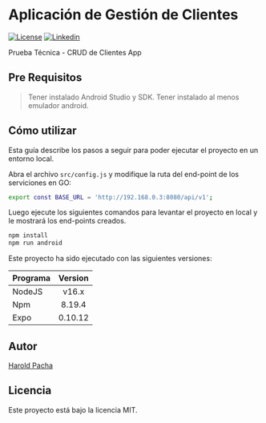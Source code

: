 # Aplicación de Gestión de Clientes

[![License](https://img.shields.io/badge/license-MIT-blue.svg)](LICENSE)
[![Linkedin](https://img.shields.io/badge/linkedin-Harold%20Pacha-blue)](https://discord.gg/TFEZ7j4MZd)

Prueba Técnica - CRUD de Clientes App

## Pre Requisitos
> Tener instalado Android Studio y SDK.
> Tener instalado al menos emulador android.

## Cómo utilizar
Esta guía describe los pasos a seguir para poder ejecutar el proyecto en un entorno local.

Abra el archivo `src/config.js` y modifique la ruta del end-point de los serviciones en GO: 

```bash
export const BASE_URL = 'http://192.168.0.3:8080/api/v1';
```
Luego ejecute los siguientes comandos para levantar el proyecto en local y le mostrará los end-points creados.

```bash
npm install
npm run android
```

Este proyecto ha sido ejecutado con las siguientes versiones:

| Programa  | Version |
| ------------- |:-------------:|
| NodeJS      | v16.x     |
| Npm      | 8.19.4     |
| Expo      | 0.10.12     |
## Autor

[Harold Pacha](mailto:haroldpacha.rm@gmail.com)

## Licencia

Este proyecto está bajo la licencia MIT.